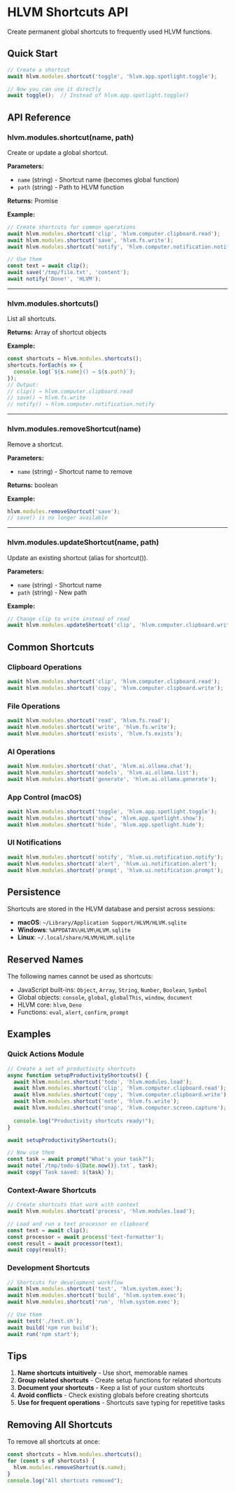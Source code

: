 # HLVM Shortcuts API

Create permanent global shortcuts to frequently used HLVM functions.

## Quick Start

```javascript
// Create a shortcut
await hlvm.modules.shortcut('toggle', 'hlvm.app.spotlight.toggle');

// Now you can use it directly
await toggle();  // Instead of hlvm.app.spotlight.toggle()
```

## API Reference

### hlvm.modules.shortcut(name, path)

Create or update a global shortcut.

**Parameters:**
- `name` (string) - Shortcut name (becomes global function)
- `path` (string) - Path to HLVM function

**Returns:** Promise<boolean>

**Example:**
```javascript
// Create shortcuts for common operations
await hlvm.modules.shortcut('clip', 'hlvm.computer.clipboard.read');
await hlvm.modules.shortcut('save', 'hlvm.fs.write');
await hlvm.modules.shortcut('notify', 'hlvm.computer.notification.notify');

// Use them
const text = await clip();
await save('/tmp/file.txt', 'content');
await notify('Done!', 'HLVM');
```

---

### hlvm.modules.shortcuts()

List all shortcuts.

**Returns:** Array of shortcut objects

**Example:**
```javascript
const shortcuts = hlvm.modules.shortcuts();
shortcuts.forEach(s => {
  console.log(`${s.name}() → ${s.path}`);
});
// Output:
// clip() → hlvm.computer.clipboard.read
// save() → hlvm.fs.write
// notify() → hlvm.computer.notification.notify
```

---

### hlvm.modules.removeShortcut(name)

Remove a shortcut.

**Parameters:**
- `name` (string) - Shortcut name to remove

**Returns:** boolean

**Example:**
```javascript
hlvm.modules.removeShortcut('save');
// save() is no longer available
```

---

### hlvm.modules.updateShortcut(name, path)

Update an existing shortcut (alias for shortcut()).

**Parameters:**
- `name` (string) - Shortcut name
- `path` (string) - New path

**Example:**
```javascript
// Change clip to write instead of read
await hlvm.modules.updateShortcut('clip', 'hlvm.computer.clipboard.write');
```

## Common Shortcuts

### Clipboard Operations
```javascript
await hlvm.modules.shortcut('clip', 'hlvm.computer.clipboard.read');
await hlvm.modules.shortcut('copy', 'hlvm.computer.clipboard.write');
```

### File Operations
```javascript
await hlvm.modules.shortcut('read', 'hlvm.fs.read');
await hlvm.modules.shortcut('write', 'hlvm.fs.write');
await hlvm.modules.shortcut('exists', 'hlvm.fs.exists');
```

### AI Operations
```javascript
await hlvm.modules.shortcut('chat', 'hlvm.ai.ollama.chat');
await hlvm.modules.shortcut('models', 'hlvm.ai.ollama.list');
await hlvm.modules.shortcut('generate', 'hlvm.ai.ollama.generate');
```

### App Control (macOS)
```javascript
await hlvm.modules.shortcut('toggle', 'hlvm.app.spotlight.toggle');
await hlvm.modules.shortcut('show', 'hlvm.app.spotlight.show');
await hlvm.modules.shortcut('hide', 'hlvm.app.spotlight.hide');
```

### UI Notifications
```javascript
await hlvm.modules.shortcut('notify', 'hlvm.ui.notification.notify');
await hlvm.modules.shortcut('alert', 'hlvm.ui.notification.alert');
await hlvm.modules.shortcut('prompt', 'hlvm.ui.notification.prompt');
```

## Persistence

Shortcuts are stored in the HLVM database and persist across sessions:
- **macOS**: `~/Library/Application Support/HLVM/HLVM.sqlite`
- **Windows**: `%APPDATA%\HLVM\HLVM.sqlite`
- **Linux**: `~/.local/share/HLVM/HLVM.sqlite`

## Reserved Names

The following names cannot be used as shortcuts:
- JavaScript built-ins: `Object`, `Array`, `String`, `Number`, `Boolean`, `Symbol`
- Global objects: `console`, `global`, `globalThis`, `window`, `document`
- HLVM core: `hlvm`, `Deno`
- Functions: `eval`, `alert`, `confirm`, `prompt`

## Examples

### Quick Actions Module
```javascript
// Create a set of productivity shortcuts
async function setupProductivityShortcuts() {
  await hlvm.modules.shortcut('todo', 'hlvm.modules.load');
  await hlvm.modules.shortcut('clip', 'hlvm.computer.clipboard.read');
  await hlvm.modules.shortcut('copy', 'hlvm.computer.clipboard.write');
  await hlvm.modules.shortcut('note', 'hlvm.fs.write');
  await hlvm.modules.shortcut('snap', 'hlvm.computer.screen.capture');
  
  console.log("Productivity shortcuts ready!");
}

await setupProductivityShortcuts();

// Now use them
const task = await prompt("What's your task?");
await note(`/tmp/todo-${Date.now()}.txt`, task);
await copy(`Task saved: ${task}`);
```

### Context-Aware Shortcuts
```javascript
// Create shortcuts that work with context
await hlvm.modules.shortcut('process', 'hlvm.modules.load');

// Load and run a text processor on clipboard
const text = await clip();
const processor = await process('text-formatter');
const result = await processor(text);
await copy(result);
```

### Development Shortcuts
```javascript
// Shortcuts for development workflow
await hlvm.modules.shortcut('test', 'hlvm.system.exec');
await hlvm.modules.shortcut('build', 'hlvm.system.exec');
await hlvm.modules.shortcut('run', 'hlvm.system.exec');

// Use them
await test('./test.sh');
await build('npm run build');
await run('npm start');
```

## Tips

1. **Name shortcuts intuitively** - Use short, memorable names
2. **Group related shortcuts** - Create setup functions for related shortcuts
3. **Document your shortcuts** - Keep a list of your custom shortcuts
4. **Avoid conflicts** - Check existing globals before creating shortcuts
5. **Use for frequent operations** - Shortcuts save typing for repetitive tasks

## Removing All Shortcuts

To remove all shortcuts at once:
```javascript
const shortcuts = hlvm.modules.shortcuts();
for (const s of shortcuts) {
  hlvm.modules.removeShortcut(s.name);
}
console.log("All shortcuts removed");
```